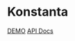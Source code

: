 # Konstanta

[DEMO](https://konstanta.novout.vercel.app)
[API Docs](https://novout.github.io/konstanta)


